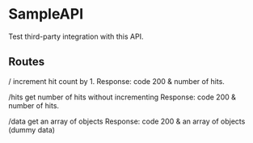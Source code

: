 # SampleAPI

Test third-party integration with this API.
## Routes
/ 
  increment hit count by 1. 
  Response: code 200 & number of hits.

/hits
  get number of hits without incrementing
  Response: code 200 & number of hits.
  
/data
  get an array of objects
  Response: code 200 & an array of objects (dummy data)
